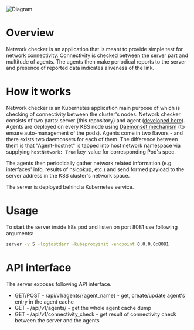 ![Diagram](diagram.png)

Overview
========

Network checker is an application that is meant to provide simple test for
network connectivity. Connectivity is checked between the server part and multitude
of agents. The agents then make periodical reports to the server and presence of
reported data indicates aliveness of the link.

How it works
============

Network checker is an Kubernetes application main purpose of which is checking of connectivity
between the cluster's nodes. Network checker consists of two parts: server (this repository)
and agent ([developed here](https://github.com/Mirantis/k8s-netchecker-agent)). Agents are deployed on
every K8S node using [Daemonset mechanism](https://kubernetes.io/docs/admin/daemons/)
(to ensure auto-management of the pods). Agents come in two flavors - and there exists two daemonsets
for each of them. The difference between them is that "Agent-hostnet" is tapped into host network namespace
via supplying `hostNetwork: True` key-value for corresponding Pod's spec.

The agents then periodically gather network related information
(e.g. interfaces' info, results of nslookup, etc.) and send formed payload to
the server address in the K8S cluster's network space.

The server is deployed behind a Kubernetes service.


Usage
=====

To start the server inside k8s pod and listen on port 8081 use following
arguments:

```bash
server -v 5 -logtostderr -kubeproxyinit -endpoint 0.0.0.0:8081
```

API interface
=============

The server exposes following API interface.

- GET/POST - /api/v1/agents/{agent_name} - get, create/update agent's entry in the agent cache
- GET - /api/v1/agents/ - get the whole agent cache dump
- GET - /api/v1/connectivity_check - get result of connectivity check between the server and the agents
